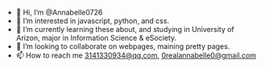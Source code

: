 - 👋 Hi, I’m @Annabelle0726
- 👀 I’m interested in javascript, python, and css.
- 🌱 I’m currently learning these about, and studying in University of Arizon, major in Information Science & eSociety.
- 💞️ I’m looking to collaborate on webpages, maining pretty pages.
- 📫 How to reach me 3141330934@qq.com, 0realannabelle0@gmail.com

<!---
Annabelle0726/Annabelle0726 is a ✨ special ✨ repository because its `README.md` (this file) appears on your GitHub profile.
You can click the Preview link to take a look at your changes.
--->
